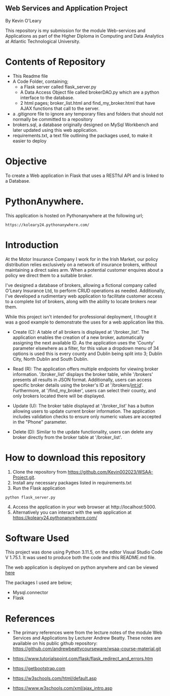 ## Web Services and Application Project

By Kevin O'Leary

This repository is my submission for the module Web-services and Applications as part of the Higher Diploma in Computing and Data Analytics at Atlantic Technological University. 

# Contents of Repository
- This Readme file
- A Code Folder, containing;
    - a Flask server called flask_server.py
    - A Data Access Object file called brokerDAO.py which are a python interface to the database. 
    - 2 html pages; broker_list.html and find_my_broker.html that have AJAX functions that call to the server.
- a .gitignore file to ignore any temporary files and folders that should not normally be committed to a repository
- brokers.sql, a database originally designed on MySql Workbench and later updated using this web application. 
- requirements.txt, a text file outlining the packages used, to make it easier to deploy


# Objective
To create a Web application in Flask that uses a RESTful API and is linked to a Database. 

# PythonAnywhere. 

This application is hosted on Pythonanywhere at the following url;

```
https://koleary24.pythonanywhere.com/

```

# Introduction

At the Motor Insurance Company I work for in the Irish Market, our policy distribution relies exclusively on a network of insurance brokers, without maintaining a direct sales arm. When a potential customer enquires about a policy we direct them to a suitable broker.

I've designed a database of brokers, allowing a fictional company called O'Leary Insurance Ltd, to perform CRUD operations as needed. Additionally, I've developed a rudimentary web application to facilitate customer access to a complete list of brokers, along with the ability to locate brokers near them.

While this project isn't intended for professional deployment, I thought it was a good example to demonstrate the uses for a web application like this. 

- Create (C): A table of all brokers is displayed at '/broker_list'. The application enables the creation of a new broker, automatically assigning the next available ID.  As the application uses the 'County' parameter elsewhere as a filter, for this value a dropdown menu of 34 options is used this is every county and Dublin being split into 3; Dublin City, North Dublin and South Dublin. 

- Read (R): The application offers multiple endpoints for viewing broker information. '/broker_list' displays the broker table, while '/brokers' presents all results in JSON format. Additionally, users can access specific broker details using the broker's ID at '/brokers/<int:id>'. Furthermore, at '/find_my_broker', users can select their county, and only brokers located there will be displayed.

- Update (U): The broker table displayed at '/broker_list' has a button allowing users to update current broker information. The application includes validation checks to ensure only numeric values are accepted in the "Phone" parameter.

- Delete (D): Similar to the update functionality, users can delete any broker directly from the broker table at '/broker_list'.


# How to download this repository

1. Clone the repository from  https://github.com/Kevin002023/WSAA-Project.git.
2. Install any necessary packages listed in requirements.txt
3. Run the Flask application

```
python flask_server.py

```

4. Access the application in your web browser at http://localhost:5000.
5. Alternatively you can interact with the web application at https://koleary24.pythonanywhere.com/

# **Software Used**

This project was done using Python 3.11.5, on the editor Visual Studio Code V 1.75.1. It was used to produce both the code and this README.md file.

The web application is deployed on python anywhere and can be viewed [here](https://koleary24.pythonanywhere.com/)

The packages I used are below;

- Mysql.connector
- Flask

# References

- The primary references were from the lecture notes of the module Web Services and Applications by Lecturer Andrew Beatty. These notes are available on his public github repository:  https://github.com/andrewbeattycourseware/wsaa-course-material.git

- https://www.tutorialspoint.com/flask/flask_redirect_and_errors.htm
- https://getbootstrap.com
- https://w3schools.com/html/default.asp
- https://www.w3schools.com/xml/ajax_intro.asp

